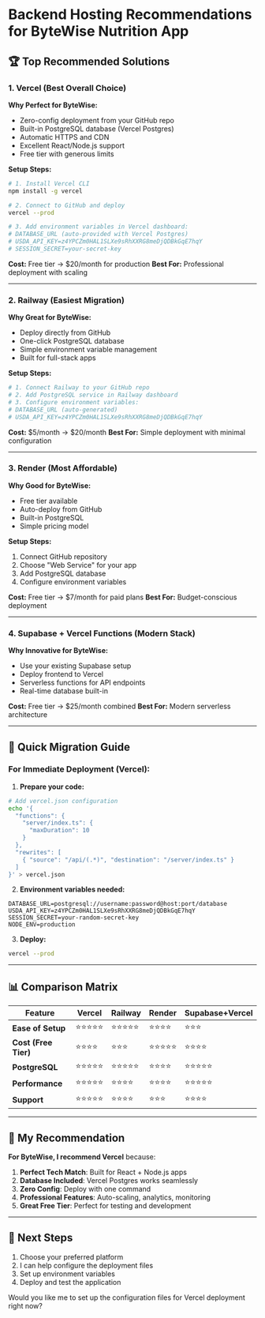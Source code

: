 # Backend Hosting Recommendations for ByteWise Nutrition App

## 🏆 Top Recommended Solutions

### 1. **Vercel** (Best Overall Choice)
**Why Perfect for ByteWise:**
- Zero-config deployment from your GitHub repo
- Built-in PostgreSQL database (Vercel Postgres)
- Automatic HTTPS and CDN
- Excellent React/Node.js support
- Free tier with generous limits

**Setup Steps:**
```bash
# 1. Install Vercel CLI
npm install -g vercel

# 2. Connect to GitHub and deploy
vercel --prod

# 3. Add environment variables in Vercel dashboard:
# DATABASE_URL (auto-provided with Vercel Postgres)
# USDA_API_KEY=z4YPCZm0HAL1SLXe9sRhXXRG8meDjQDBkGqE7hqY
# SESSION_SECRET=your-secret-key
```

**Cost:** Free tier → $20/month for production
**Best For:** Professional deployment with scaling

---

### 2. **Railway** (Easiest Migration)
**Why Great for ByteWise:**
- Deploy directly from GitHub
- One-click PostgreSQL database
- Simple environment variable management
- Built for full-stack apps

**Setup Steps:**
```bash
# 1. Connect Railway to your GitHub repo
# 2. Add PostgreSQL service in Railway dashboard
# 3. Configure environment variables:
# DATABASE_URL (auto-generated)
# USDA_API_KEY=z4YPCZm0HAL1SLXe9sRhXXRG8meDjQDBkGqE7hqY
```

**Cost:** $5/month → $20/month
**Best For:** Simple deployment with minimal configuration

---

### 3. **Render** (Most Affordable)
**Why Good for ByteWise:**
- Free tier available
- Auto-deploy from GitHub
- Built-in PostgreSQL
- Simple pricing model

**Setup Steps:**
1. Connect GitHub repository
2. Choose "Web Service" for your app
3. Add PostgreSQL database
4. Configure environment variables

**Cost:** Free tier → $7/month for paid plans
**Best For:** Budget-conscious deployment

---

### 4. **Supabase + Vercel Functions** (Modern Stack)
**Why Innovative for ByteWise:**
- Use your existing Supabase setup
- Deploy frontend to Vercel
- Serverless functions for API endpoints
- Real-time database built-in

**Cost:** Free tier → $25/month combined
**Best For:** Modern serverless architecture

---

## 🚀 Quick Migration Guide

### For Immediate Deployment (Vercel):

1. **Prepare your code:**
```bash
# Add vercel.json configuration
echo '{
  "functions": {
    "server/index.ts": {
      "maxDuration": 10
    }
  },
  "rewrites": [
    { "source": "/api/(.*)", "destination": "/server/index.ts" }
  ]
}' > vercel.json
```

2. **Environment variables needed:**
```env
DATABASE_URL=postgresql://username:password@host:port/database
USDA_API_KEY=z4YPCZm0HAL1SLXe9sRhXXRG8meDjQDBkGqE7hqY
SESSION_SECRET=your-random-secret-key
NODE_ENV=production
```

3. **Deploy:**
```bash
vercel --prod
```

---

## 📊 Comparison Matrix

| Feature | Vercel | Railway | Render | Supabase+Vercel |
|---------|--------|---------|--------|-----------------|
| **Ease of Setup** | ⭐⭐⭐⭐⭐ | ⭐⭐⭐⭐⭐ | ⭐⭐⭐⭐ | ⭐⭐⭐ |
| **Cost (Free Tier)** | ⭐⭐⭐⭐ | ⭐⭐⭐ | ⭐⭐⭐⭐⭐ | ⭐⭐⭐⭐ |
| **PostgreSQL** | ⭐⭐⭐⭐⭐ | ⭐⭐⭐⭐⭐ | ⭐⭐⭐⭐ | ⭐⭐⭐⭐⭐ |
| **Performance** | ⭐⭐⭐⭐⭐ | ⭐⭐⭐⭐ | ⭐⭐⭐⭐ | ⭐⭐⭐⭐⭐ |
| **Support** | ⭐⭐⭐⭐⭐ | ⭐⭐⭐⭐ | ⭐⭐⭐ | ⭐⭐⭐⭐ |

---

## 🎯 My Recommendation

**For ByteWise, I recommend Vercel** because:

1. **Perfect Tech Match**: Built for React + Node.js apps
2. **Database Included**: Vercel Postgres works seamlessly
3. **Zero Config**: Deploy with one command
4. **Professional Features**: Auto-scaling, analytics, monitoring
5. **Great Free Tier**: Perfect for testing and development

---

## 🔧 Next Steps

1. Choose your preferred platform
2. I can help configure the deployment files
3. Set up environment variables
4. Deploy and test the application

Would you like me to set up the configuration files for Vercel deployment right now?